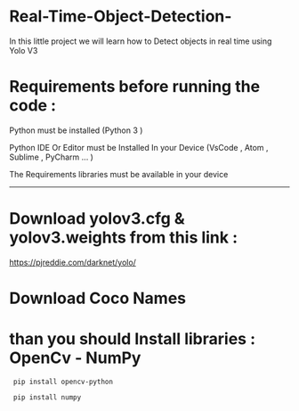 # Real-Time-Object-Detection-

 In this little project we will learn how to Detect objects in real time using Yolo V3 

# Requirements before running the code : 

 Python must be installed (Python 3 )

 Python IDE Or Editor must be Installed In your Device (VsCode , Atom , Sublime , PyCharm ... )

The Requirements libraries must be available in your device

--------------------------------------------------------------

# Download yolov3.cfg & yolov3.weights from this link :

https://pjreddie.com/darknet/yolo/ 

# Download  Coco Names

# than you should  Install  libraries : OpenCv - NumPy 

```
 pip install opencv-python 
 
 pip install numpy
 
```
